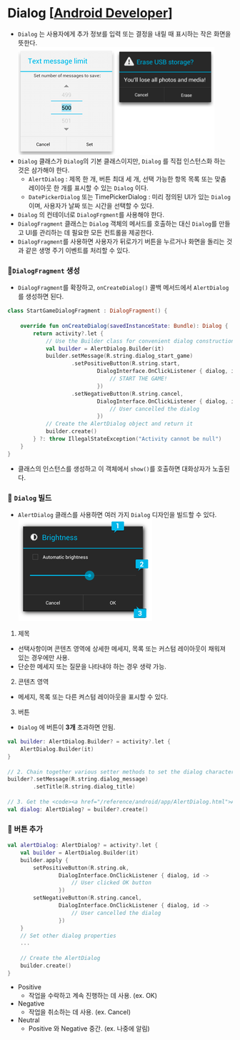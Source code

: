 # Dialog [[Android Developer]]
- `Dialog` 는 사용자에게 추가 정보를 입력 또는 결정을 내릴 때 표시하는 작은 화면을 뜻한다.  
![dialog_img.png](dialog_img.png)
- `Dialog` 클래스가 `Dialog`의 기본 클래스이지만, `Dialog` 를 직접 인스턴스화 하는 것은 삼가해야 한다.
  - `AlertDialog` : 제목 한 개, 버튼 최대 세 개, 선택 가능한 항목 목록 또는 맞춤 레이아웃 한 개를 표시할 수 있는 `Dialog` 이다.
  - `DatePickerDialog` 또는 TimePickerDialog : 미리 정의된 UI가 있는 `Dialog`이며, 사용자가 날짜 또는 시간을 선택할 수 있다.
- `Dialog` 의 컨테이너로 `DialogFrgment`를 사용해야 한다.
- `DialogFragment` 클래스는 `Dialog` 객체의 메서드를 호출하는 대신 `Dialog`를 만들고 UI를 관리하는 데 필요한 모든 컨트롤을 제공한다.
- `DialogFragment`를 사용하면 사용자가 뒤로가기 버튼을 누르거나 화면을 돌리는 것과 같은 생명 주기 이벤트를 처리할 수 있다.

### 📌`DialogFragment` 생성
- `DialogFragment`를 확장하고, `onCreateDialog()` 콜백 메서드에서 `AlertDialog`를 생성하면 된다.
```kotlin
class StartGameDialogFragment : DialogFragment() {

    override fun onCreateDialog(savedInstanceState: Bundle): Dialog {
        return activity?.let {
            // Use the Builder class for convenient dialog construction
            val builder = AlertDialog.Builder(it)
            builder.setMessage(R.string.dialog_start_game)
                    .setPositiveButton(R.string.start,
                            DialogInterface.OnClickListener { dialog, id ->
                                // START THE GAME!
                            })
                    .setNegativeButton(R.string.cancel,
                            DialogInterface.OnClickListener { dialog, id ->
                                // User cancelled the dialog
                            })
            // Create the AlertDialog object and return it
            builder.create()
        } ?: throw IllegalStateException("Activity cannot be null")
    }
}
```
- 클래스의 인스턴스를 생성하고 이 객체에서 `show()`를 호출하면 대화상자가 노출된다.

### 📌 `Dialog` 빌드
- `AlertDialog` 클래스를 사용하면 여러 가지 `Dialog` 디자인을 빌드할 수 있다.
  ![dialog_img_1.png](dialog_img_1.png) 
1. 제목
- 선택사항이며 콘텐츠 영역에 상세한 메세지, 목록 또는 커스텀 레이아웃이 채워져 있는 경우에만 사용.
- 단순한 메세지 또는 질문을 나타내야 하는 경우 생략 가능.

2. 콘텐츠 영역
- 메세지, 목록 또는 다른 켜스텀 레이아웃을 표시할 수 있다.

3. 버튼
- `Dialog` 에 버튼이 **3개** 초과하면 안됨.
```kotlin
val builder: AlertDialog.Builder? = activity?.let {
    AlertDialog.Builder(it)
}

// 2. Chain together various setter methods to set the dialog characteristics
builder?.setMessage(R.string.dialog_message)
        .setTitle(R.string.dialog_title)

// 3. Get the <code><a href="/reference/android/app/AlertDialog.html">AlertDialog</a></code> from <code><a href="/reference/android/app/AlertDialog.Builder.html#create()">create()</a></code>
val dialog: AlertDialog? = builder?.create()
```

### 📌 버튼 추가
```kotlin
val alertDialog: AlertDialog? = activity?.let {
    val builder = AlertDialog.Builder(it)
    builder.apply {
        setPositiveButton(R.string.ok,
                DialogInterface.OnClickListener { dialog, id ->
                    // User clicked OK button
                })
        setNegativeButton(R.string.cancel,
                DialogInterface.OnClickListener { dialog, id ->
                    // User cancelled the dialog
                })
    }
    // Set other dialog properties
    ...

    // Create the AlertDialog
    builder.create()
}
```
- Positive
  - 작업을 수락하고 계속 진행하는 데 사용. (ex. OK)
- Negative
  - 작업을 취소하는 데 사용. (ex. Cancel)
- Neutral
  - Positive 와 Negative 중간. (ex. 나중에 알림)


[Android Developer]: https://developer.android.com/develop/ui/views/components/dialogs